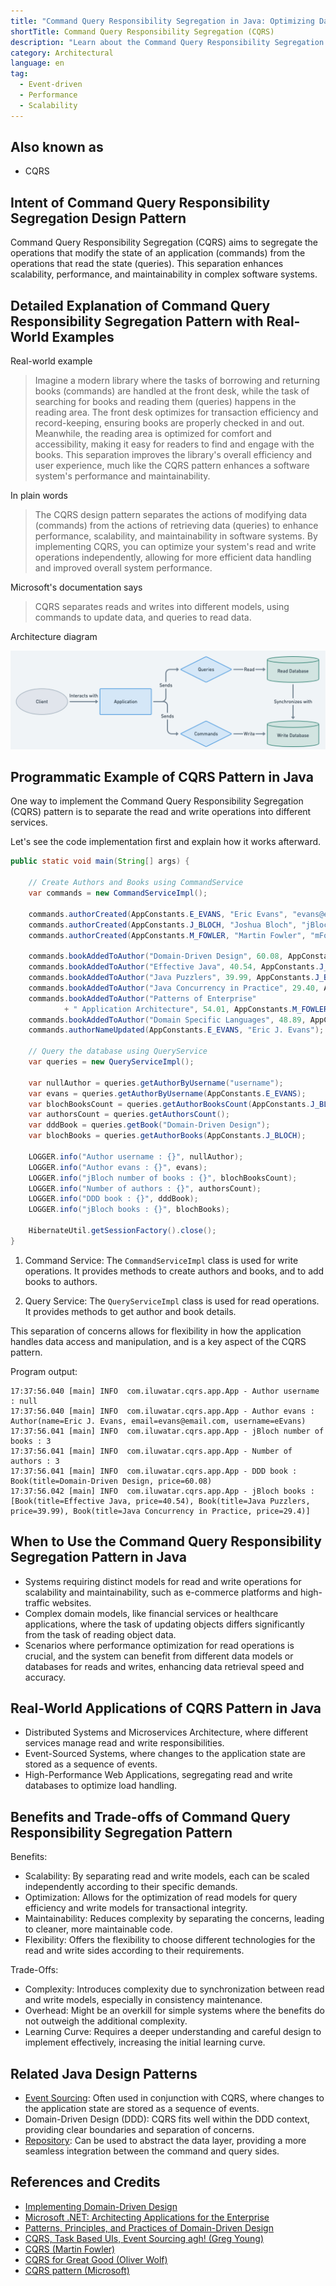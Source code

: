 ```yaml
---
title: "Command Query Responsibility Segregation in Java: Optimizing Data Interaction for Scalability"
shortTitle: Command Query Responsibility Segregation (CQRS)
description: "Learn about the Command Query Responsibility Segregation (CQRS) pattern in Java. Discover how segregating commands and queries can enhance the scalability, performance, and maintainability of your software systems."
category: Architectural
language: en
tag:
  - Event-driven
  - Performance
  - Scalability
---
```


## Also known as

* CQRS

## Intent of Command Query Responsibility Segregation Design Pattern

Command Query Responsibility Segregation (CQRS) aims to segregate the operations that modify the state of an application (commands) from the operations that read the state (queries). This separation enhances scalability, performance, and maintainability in complex software systems.

## Detailed Explanation of Command Query Responsibility Segregation Pattern with Real-World Examples

Real-world example

> Imagine a modern library where the tasks of borrowing and returning books (commands) are handled at the front desk, while the task of searching for books and reading them (queries) happens in the reading area. The front desk optimizes for transaction efficiency and record-keeping, ensuring books are properly checked in and out. Meanwhile, the reading area is optimized for comfort and accessibility, making it easy for readers to find and engage with the books. This separation improves the library's overall efficiency and user experience, much like the CQRS pattern enhances a software system's performance and maintainability.

In plain words

> The CQRS design pattern separates the actions of modifying data (commands) from the actions of retrieving data (queries) to enhance performance, scalability, and maintainability in software systems. By implementing CQRS, you can optimize your system's read and write operations independently, allowing for more efficient data handling and improved overall system performance.

Microsoft's documentation says

> CQRS separates reads and writes into different models, using commands to update data, and queries to read data.

Architecture diagram

![CQRS Architecture Diagram](./etc/cqrs-architecture-diagram.png)

## Programmatic Example of CQRS Pattern in Java

One way to implement the Command Query Responsibility Segregation (CQRS) pattern is to separate the read and write operations into different services.

Let's see the code implementation first and explain how it works afterward.

```java
public static void main(String[] args) {

    // Create Authors and Books using CommandService
    var commands = new CommandServiceImpl();

    commands.authorCreated(AppConstants.E_EVANS, "Eric Evans", "evans@email.com");
    commands.authorCreated(AppConstants.J_BLOCH, "Joshua Bloch", "jBloch@email.com");
    commands.authorCreated(AppConstants.M_FOWLER, "Martin Fowler", "mFowler@email.com");

    commands.bookAddedToAuthor("Domain-Driven Design", 60.08, AppConstants.E_EVANS);
    commands.bookAddedToAuthor("Effective Java", 40.54, AppConstants.J_BLOCH);
    commands.bookAddedToAuthor("Java Puzzlers", 39.99, AppConstants.J_BLOCH);
    commands.bookAddedToAuthor("Java Concurrency in Practice", 29.40, AppConstants.J_BLOCH);
    commands.bookAddedToAuthor("Patterns of Enterprise"
            + " Application Architecture", 54.01, AppConstants.M_FOWLER);
    commands.bookAddedToAuthor("Domain Specific Languages", 48.89, AppConstants.M_FOWLER);
    commands.authorNameUpdated(AppConstants.E_EVANS, "Eric J. Evans");

    // Query the database using QueryService
    var queries = new QueryServiceImpl();

    var nullAuthor = queries.getAuthorByUsername("username");
    var evans = queries.getAuthorByUsername(AppConstants.E_EVANS);
    var blochBooksCount = queries.getAuthorBooksCount(AppConstants.J_BLOCH);
    var authorsCount = queries.getAuthorsCount();
    var dddBook = queries.getBook("Domain-Driven Design");
    var blochBooks = queries.getAuthorBooks(AppConstants.J_BLOCH);

    LOGGER.info("Author username : {}", nullAuthor);
    LOGGER.info("Author evans : {}", evans);
    LOGGER.info("jBloch number of books : {}", blochBooksCount);
    LOGGER.info("Number of authors : {}", authorsCount);
    LOGGER.info("DDD book : {}", dddBook);
    LOGGER.info("jBloch books : {}", blochBooks);

    HibernateUtil.getSessionFactory().close();
}
```

1. Command Service: The `CommandServiceImpl` class is used for write operations. It provides methods to create authors and books, and to add books to authors.

2. Query Service: The `QueryServiceImpl` class is used for read operations. It provides methods to get author and book details.

This separation of concerns allows for flexibility in how the application handles data access and manipulation, and is a key aspect of the CQRS pattern.

Program output:

```
17:37:56.040 [main] INFO  com.iluwatar.cqrs.app.App - Author username : null
17:37:56.040 [main] INFO  com.iluwatar.cqrs.app.App - Author evans : Author(name=Eric J. Evans, email=evans@email.com, username=eEvans)
17:37:56.041 [main] INFO  com.iluwatar.cqrs.app.App - jBloch number of books : 3
17:37:56.041 [main] INFO  com.iluwatar.cqrs.app.App - Number of authors : 3
17:37:56.041 [main] INFO  com.iluwatar.cqrs.app.App - DDD book : Book(title=Domain-Driven Design, price=60.08)
17:37:56.042 [main] INFO  com.iluwatar.cqrs.app.App - jBloch books : [Book(title=Effective Java, price=40.54), Book(title=Java Puzzlers, price=39.99), Book(title=Java Concurrency in Practice, price=29.4)]
```

## When to Use the Command Query Responsibility Segregation Pattern in Java

* Systems requiring distinct models for read and write operations for scalability and maintainability, such as e-commerce platforms and high-traffic websites.
* Complex domain models, like financial services or healthcare applications, where the task of updating objects differs significantly from the task of reading object data.
* Scenarios where performance optimization for read operations is crucial, and the system can benefit from different data models or databases for reads and writes, enhancing data retrieval speed and accuracy.

## Real-World Applications of CQRS Pattern in Java

* Distributed Systems and Microservices Architecture, where different services manage read and write responsibilities.
* Event-Sourced Systems, where changes to the application state are stored as a sequence of events.
* High-Performance Web Applications, segregating read and write databases to optimize load handling.

## Benefits and Trade-offs of Command Query Responsibility Segregation Pattern

Benefits:

* Scalability: By separating read and write models, each can be scaled independently according to their specific demands.
* Optimization: Allows for the optimization of read models for query efficiency and write models for transactional integrity.
* Maintainability: Reduces complexity by separating the concerns, leading to cleaner, more maintainable code.
* Flexibility: Offers the flexibility to choose different technologies for the read and write sides according to their requirements.

Trade-Offs:

* Complexity: Introduces complexity due to synchronization between read and write models, especially in consistency maintenance.
* Overhead: Might be an overkill for simple systems where the benefits do not outweigh the additional complexity.
* Learning Curve: Requires a deeper understanding and careful design to implement effectively, increasing the initial learning curve.

## Related Java Design Patterns

* [Event Sourcing](https://java-design-patterns.com/patterns/event-sourcing/): Often used in conjunction with CQRS, where changes to the application state are stored as a sequence of events.
* Domain-Driven Design (DDD): CQRS fits well within the DDD context, providing clear boundaries and separation of concerns.
* [Repository](https://java-design-patterns.com/patterns/repository/): Can be used to abstract the data layer, providing a more seamless integration between the command and query sides.

## References and Credits

* [Implementing Domain-Driven Design](https://amzn.to/3TJN2HH)
* [Microsoft .NET: Architecting Applications for the Enterprise](https://amzn.to/4aktRes)
* [Patterns, Principles, and Practices of Domain-Driven Design](https://amzn.to/3vNV4Hm)
* [CQRS, Task Based UIs, Event Sourcing agh! (Greg Young)](http://codebetter.com/gregyoung/2010/02/16/cqrs-task-based-uis-event-sourcing-agh/)
* [CQRS (Martin Fowler)](https://martinfowler.com/bliki/CQRS.html)
* [CQRS for Great Good (Oliver Wolf)](https://www.youtube.com/watch?v=Ge53swja9Dw)
* [CQRS pattern (Microsoft)](https://docs.microsoft.com/en-us/azure/architecture/patterns/cqrs)
